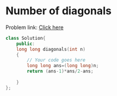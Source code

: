 # Number of diagonals

Problem link: [Click here](https://www.geeksforgeeks.org/problems/number-of-diagonals1020/1?page=6&difficulty=School&sortBy=submissions)

```cpp
class Solution{
	public:
	long long diagonals(int n)
	{
		// Your code goes here
		long long ans=(long long)n;
		return (ans-1)*ans/2-ans;
        
	}
};
```

